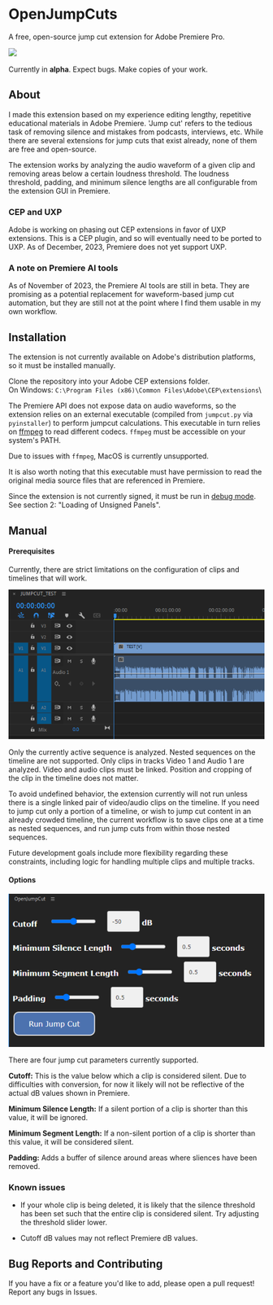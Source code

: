 # OpenJumpCuts
A free, open-source jump cut extension for Adobe Premiere Pro.

![](img/demo.gif)

Currently in **alpha**. Expect bugs. Make copies of your work.

## About
I made this extension based on my experience editing lengthy, repetitive educational materials in Adobe Premiere. 'Jump cut' refers to the tedious task of removing silence and mistakes from podcasts, interviews, etc. While there are several extensions for jump cuts that exist already, none of them are free and open-source.

The extension works by analyzing the audio waveform of a given clip and removing areas below a certain loudness threshold. The loudness threshold, padding, and minimum silence lengths are all configurable from the extension GUI in Premiere.

### CEP and UXP
Adobe is working on phasing out CEP extensions in favor of UXP extensions. This is a CEP plugin, and so will eventually need to be ported to UXP. As of December, 2023,  Premiere does not yet support UXP.

### A note on Premiere AI tools
As of November of 2023, the Premiere AI tools are still in beta. They are promising as a potential replacement for waveform-based jump cut automation, but they are still not at the point where I find them usable in my own workflow.

## Installation
The extension is not currently available on Adobe's distribution platforms, so it must be installed manually.

Clone the repository into your Adobe CEP extensions folder. \
On Windows: `C:\Program Files (x86)\Common Files\Adobe\CEP\extensions`\

The Premiere API does not expose data on audio waveforms, so
the extension relies on an external executable (compiled from `jumpcut.py` via `pyinstaller`) to perform jumpcut calculations. This executable in turn relies on [ffmpeg](https://ffmpeg.org/download.html) to read different codecs. `ffmpeg` must be accessible on your system's PATH.

Due to issues with `ffmpeg`, MacOS is currently unsupported.

It is also worth noting that this executable must have permission to read the original media source files that are referenced in Premiere.

Since the extension is not currently signed, it must be run in [debug mode](https://github.com/Adobe-CEP/Samples/tree/master/PProPanel). See section 2: "Loading of Unsigned Panels".

## Manual
#### Prerequisites
Currently, there are strict limitations on the configuration of clips and timelines that will work. 

![](img/timeline.png)

Only the currently active sequence is analyzed. 
Nested sequences on the timeline are not supported. Only clips in tracks Video 1 and Audio 1 are analyzed. Video and audio clips must be linked. Position and cropping of the clip in the timeline does not matter.  

To avoid undefined behavior, the extension currently will not run unless there is a single linked pair of video/audio clips on the timeline. If you need to jump cut only a portion of a timeline, or wish to jump cut content in an already crowded timeline, the current workflow is to save clips one at a time as nested sequences, and run jump cuts from within those nested sequences.

Future development goals include more flexibility regarding these constraints, including logic for handling multiple clips and multiple tracks.

#### Options
![](img/openjumpcut_ui.png)

There are four jump cut parameters currently supported.

**Cutoff:**
This is the value below which a clip is considered silent. Due to difficulties with conversion, for now it likely will not be reflective of the actual dB values shown in Premiere.

**Minimum Silence Length:**
If a silent portion of a clip is shorter than this value, it will be ignored.

**Minimum Segment Length:**
If a non-silent portion of a clip is shorter than this value, it will be considered silent.

**Padding:**
Adds a buffer of silence around areas where sliences have been removed.

### Known issues
- If your whole clip is being deleted, it is likely that the silence threshold has been set such that the entire clip is considered silent. Try adjusting the threshold slider lower.

- Cutoff dB values may not reflect Premiere dB values.


## Bug Reports and Contributing
If you have a fix or a feature you'd like to add, please open a pull request! Report any bugs in Issues.
